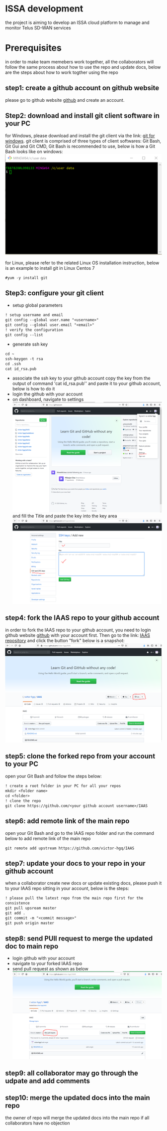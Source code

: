 # ISSA development
the project is aiming to develop an ISSA cloud platform  to manage and monitor Telus SD-WAN services

# Prerequisites
in order to make team memebers work together, all the collaborators will follow the same process about how to use the repo and update docs, below are the steps about how to work togther using the repo

## step1: create a github account on github website
please go to github website [github][github] and create an account.  

## Step2: download and install git client software in your PC
for Windows, please download and install the git client via the link: [git for windows][git-for-windows].
git client  is comprised of three types of client softwares: Git Bash, Git Gui and Git CMD, Git Bash is recommended to use, below is how a Git Bash looks like on windows: ![git-client][git-client]

for Linux, please refer to the related Linux OS installation instruction, below is an example to install git in Linux Centos 7
```centos7
#yum -y install git  
```
## Step3: configure your git client
- setup global parameters 
```git
! setup username and email 
git config --global user.name "<username>"
git config --global user.email "<email>"  
! verify the configuration
git config --list
```  
- generate ssh key
```
cd ~
ssh-keygen -t rsa
cd .ssh
cat id_rsa.pub
```
- associate the ssh key to your github account
copy the key from the output of command 'cat id_rsa.pub'' and paste it to your github account, below is how to do it
- login the github with your account
- on dashboard, navigate to settings
![ssh-key-settings][ssh-key-settings-1]  
and fill the Title and paste the key into the key area
![ssh-key-settings][ssh-key-settings-2]
 

## step4: fork the IAAS repo to your github account
in order to fork the IAAS repo to your github account, you need to login github website [github][github] with your account first.
Then go to the link: [IAAS repository][IAAS-repo] and click the button "fork" 
below is a snapshot:
![fork][fork]

## step5: clone the forked repo from your account to your PC
open your Git Bash and follow the steps below:
```
! create a root folder in your PC for all your repos
mkdir <folder name>
cd <folder>
! clone the repo 
git clone https://github.com/<your github account username>/IAAS
```

## step6: add remote link of the main repo
open your Git Bash and go to the IAAS repo folder and run the command below to add remote link of the main repo
```
git remote add upstream https://github.com/victor-hgq/IAAS
```
## step7: update your docs to your repo in your github account
when a collaborator create new docs or update existing docs, please push it to your IAAS repo sitting in your account, below is the steps:
```
! please pull the latest repo from the main repo first for the consistence
git pull upsream master
git add .
git commit -m "<commit message>"
git push origin master
```

## step8: send PUll request to merge the updated doc to main repo
- login github with your account
- navigate to your forked IAAS repo
- send pull request as shown as below
![send pull request][new_pull_request.PNG]  


## step9: all collaborator may go through the udpate and add comments

## step10: merge the updated docs into the main repo
the owner of repo will merge the updated docs into the main repo if all collaborators have no objection 







<!--- below is the link for pictures -->
[git-client]: images/git_client.PNG
[github]: https://github.com/
[git-for-windows]: https://git-scm.com/
[IAAS-repo]: https://github.com/victor-hgq/IAAS
[fork]: images/fork.PNG
[ssh-key-settings-1]: images/ssh_settings_1.PNG
[ssh-key-settings-2]: images/ssh_settings_2.PNG
[new_pull_request.PNG]: images/new_pull_request.PNG